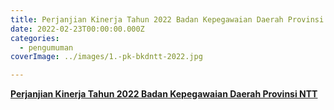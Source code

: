 ```yaml
---
title: Perjanjian Kinerja Tahun 2022 Badan Kepegawaian Daerah Provinsi NTT
date: 2022-02-23T00:00:00.000Z
categories:
  - pengumuman
coverImage: ../images/1.-pk-bkdntt-2022.jpg

---
```


[**Perjanjian Kinerja Tahun 2022 Badan Kepegawaian Daerah Provinsi NTT**](https://bkd.nttprov.go.id/web/wp-content/uploads/2024/06/Perjanjian-Kinerja-Tahun-2022-Badan-Kepegawaian-Daerah-Provinsi-NTT.pdf)
